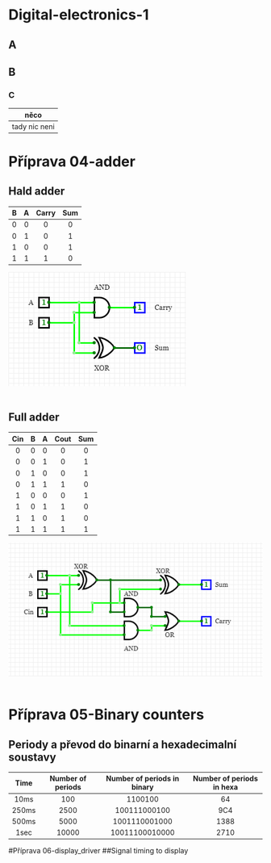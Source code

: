 # Digital-electronics-1
## A
## B
### C
| **něco** |
| :-: |
| tady nic neni |

# Příprava 04-adder
## Hald adder
| **B** | **A** | **Carry** | **Sum** |
| :-: | :-: | :-: | :-: |
| 0 | 0 | 0 | 0 |
| 0 | 1 | 0 | 1 |
| 1 | 0 | 0 | 1 |
| 1 | 1 | 1 | 0 |


![Logic diagram half adder](https://github.com/xmajnu00/Digital-electronics-1/blob/master/Labs/03-segment/Half_Adder.png)<br/> <br/>

## Full adder
| **Cin** | **B** | **A** | **Cout** | **Sum** |
| :-: | :-: | :-: | :-: | :-: |
| 0 | 0 | 0 | 0 | 0 |
| 0 | 0 | 1 | 0 | 1 |
| 0 | 1 | 0 | 0 | 1 |
| 0 | 1 | 1 | 1 | 0 |
| 1 | 0 | 0 | 0 | 1 |
| 1 | 0 | 1 | 1 | 0 |
| 1 | 1 | 0 | 1 | 0 |
| 1 | 1 | 1 | 1 | 1 |

![Logic diagram full adder](https://github.com/xmajnu00/Digital-electronics-1/blob/master/Labs/03-segment/Full_adder.png)<br/> <br/>

# Příprava 05-Binary counters
## Periody a převod do binarní a hexadecimalní soustavy


| **Time** | **Number of periods** | **Number of periods in binary** | **Number of periods in hexa** | 
| :-: | :-: | :-: | :-: |
| 10ms | 100 | 1100100 | 64 | 
| 250ms | 2500 | 100111000100 | 9C4 | 
| 500ms | 5000 | 1001110001000 | 1388 | 
| 1sec | 10000 | 10011100010000 | 2710 |


#Příprava 06-display_driver
##Signal timing to display
